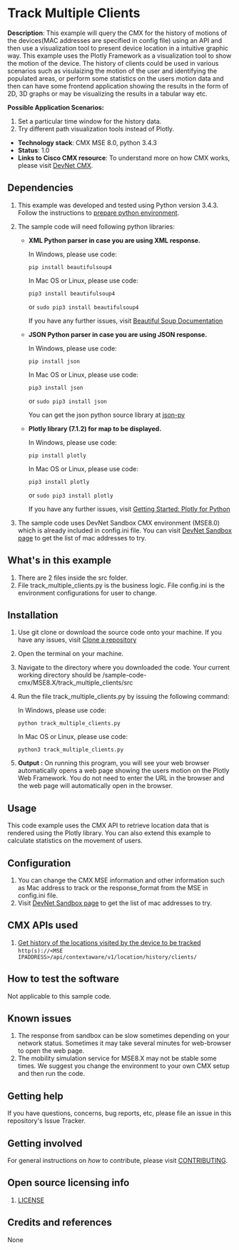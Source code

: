 # Track Multiple Clients

**Description**: This example will query the CMX for the history of motions of the devices(MAC addresses are specified in config file) using an API and then use a visualization tool to present device location in a intuitive graphic way. This example uses the Plotly Framework as a visualization tool to show the motion of the device. The history of clients could be used in various scenarios such as visulaizing the motion of the user and identifying the populated areas, or perform some statistics on the users motion data and then can have some frontend application showing the results in the form of 2D, 3D graphs or may be visualizing the results in a tabular way etc.

**Possible Application Scenarios:**

1. Set a particular time window for the history data.
2. Try different path visualization tools instead of Plotly.

  - **Technology stack**: CMX MSE 8.0, python 3.4.3
  - **Status**: 1.0
  - **Links to Cisco CMX resource**: To understand more on how CMX works, please visit [DevNet CMX](http://developer.cisco.com/site/cmx-mobility-services/).

## Dependencies

1. This example was developed and tested using Python version 3.4.3. Follow the instructions to [prepare python environment](../../Prepare_Python_Environment/README.md).
2. The sample code will need following python libraries:
    - **XML Python parser in case you are using XML response.**
        
        In Windows, please use code:

        `pip install beautifulsoup4`
        
        In Mac OS or Linux, please use code:
        
        `pip3 install beautifulsoup4`
        
        or `sudo pip3 install beautifulsoup4`
        
        If you have any further issues, visit [Beautiful Soup Documentation](http://www.crummy.com/software/BeautifulSoup/bs4/doc/#installing-beautiful-soup)
        
    - **JSON Python parser in case you are using JSON response.**
    
        In Windows, please use code:

        `pip install json`
        
        In Mac OS or Linux, please use code:
        
        `pip3 install json`
        
        or `sudo pip3 install json`
        
        You can get the json python source library at         [json-py](http://sourceforge.net/projects/json-py/)
        
    - **Plotly library (7.1.2) for map to be displayed.**
    
        In Windows, please use code:

        `pip install plotly`
        
        In Mac OS or Linux, please use code:
        
        `pip3 install plotly`
        
        or `sudo pip3 install plotly`
        
        If you have any further issues, visit  [Getting Started: Plotly for Python](https://plot.ly/python/getting-started/)
    
3. The sample code uses DevNet Sandbox CMX environment (MSE8.0) which is already included in config.ini file. You can visit [DevNet Sandbox page](https://msesandbox.cisco.com:8082/demo/start) to get the list of mac addresses to try.

## What's in this example

1. There are 2 files inside the src folder.
2. File track_multiple_clients.py is the business logic. File config.ini is the environment configurations for user to change.

## Installation

1. Use git clone <repo URL> or download the source code onto your machine. If you have any issues, visit [Clone a repository](https://help.github.com/articles/cloning-a-repository/)
2. Open the terminal on your machine.
3. Navigate to the directory where you downloaded the code. Your current working directory should be <Downloaded code directory>/sample-code-cmx/MSE8.X/track_multiple_clients/src
4. Run the file track_multiple_clients.py by issuing the following command:

    In Windows, please use code:

    `python track_multiple_clients.py`

    In Mac OS or Linux, please use code:

    `python3 track_multiple_clients.py`

5. **Output :** On running this program, you will see your web browser automatically opens a web page showing the users motion on the Plotly Web Framework. You do not need to enter the URL in the browser and the web page will automatically open in the browser.

## Usage

This code example uses the CMX API to retrieve location data that is rendered using the Plotly library. You can also extend this example to calculate statistics on the movement of users.

## Configuration

1. You can change the CMX MSE information and other information such as Mac address to track or the response_format from the MSE in config.ini file.
2. Visit [DevNet Sandbox page](https://msesandbox.cisco.com:8082/demo/start) to get the list of mac addresses to try.

## CMX APIs used

1. [Get history of the locations visited by the device to be tracked](https://developer.cisco.com/site/cmx-mobility-services/documents/api-reference-manual/index.gsp#get-location-history)
    `http(s)://<MSE IPADDRESS>/api/contextaware/v1/location/history/clients/`

## How to test the software

Not applicable to this sample code.

## Known issues

1. The response from sandbox can be slow sometimes depending on your network status. Sometimes it may take several minutes for web-browser to open the web page.
2. The mobility simulation service for MSE8.X may not be stable some times. We suggest you change the environment to your own CMX setup and then run the code.

## Getting help

If you have questions, concerns, bug reports, etc, please file an issue in this repository's Issue Tracker.

## Getting involved

For general instructions on _how_ to contribute, please visit [CONTRIBUTING](CONTRIBUTING.md).

## Open source licensing info

1. [LICENSE](LICENSE)

## Credits and references

None

